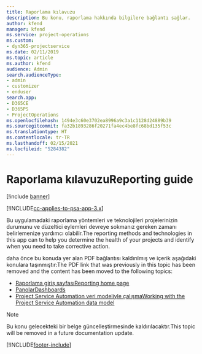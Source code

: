 ```yaml
---
title: Raporlama kılavuzu
description: Bu konu, raporlama hakkında bilgilere bağlantı sağlar.
author: kfend
manager: kfend
ms.service: project-operations
ms.custom:
- dyn365-projectservice
ms.date: 02/11/2019
ms.topic: article
ms.author: kfend
audience: Admin
search.audienceType:
- admin
- customizer
- enduser
search.app:
- D365CE
- D365PS
- ProjectOperations
ms.openlocfilehash: 1494e3c60e3702ea8996a9c3a1c1128d24889b39
ms.sourcegitcommit: fa32b1893286f20271fa4ec4be8fc68bd135f53c
ms.translationtype: HT
ms.contentlocale: tr-TR
ms.lasthandoff: 02/15/2021
ms.locfileid: "5284382"
---
```

# <a name="reporting-guide"></a><span data-ttu-id="98ae4-103">Raporlama kılavuzu</span><span class="sxs-lookup"><span data-stu-id="98ae4-103">Reporting guide</span></span>

[!include [banner](../../includes/psa-now-project-operations.md)]

[!INCLUDE[cc-applies-to-psa-app-3.x](../../includes/cc-applies-to-psa-app-3x.md)]

<span data-ttu-id="98ae4-104">Bu uygulamadaki raporlama yöntemleri ve teknolojileri projelerinizin durumunu ve düzeltici eylemleri devreye sokmanız gereken zamanı belirlemenize yardımcı olabilir.</span><span class="sxs-lookup"><span data-stu-id="98ae4-104">The reporting methods and technologies in this app can to help you determine the health of your projects and identify when you need to take corrective action.</span></span> 

<span data-ttu-id="98ae4-105">daha önce bu konuda yer alan PDF bağlantısı kaldırılmış ve içerik aşağıdaki konulara taşınmıştır:</span><span class="sxs-lookup"><span data-stu-id="98ae4-105">The PDF link that was previously in this topic has been removed and the content has been moved to the following topics:</span></span>

- [<span data-ttu-id="98ae4-106">Raporlama giriş sayfası</span><span class="sxs-lookup"><span data-stu-id="98ae4-106">Reporting home page</span></span>](../reports-reporting-dynamics-365-project-service.md)
- [<span data-ttu-id="98ae4-107">Panolar</span><span class="sxs-lookup"><span data-stu-id="98ae4-107">Dashboards</span></span>](../reports-dashboards.md)
- [<span data-ttu-id="98ae4-108">Project Service Automation veri modeliyle çalışma</span><span class="sxs-lookup"><span data-stu-id="98ae4-108">Working with the Project Service Automation data model</span></span>](../reports-working-project-service-data-model.md)

> [!NOTE]
> <span data-ttu-id="98ae4-109">Bu konu gelecekteki bir belge güncelleştirmesinde kaldırılacaktır.</span><span class="sxs-lookup"><span data-stu-id="98ae4-109">This topic will be removed in a future documentation update.</span></span> 


[!INCLUDE[footer-include](../../includes/footer-banner.md)]